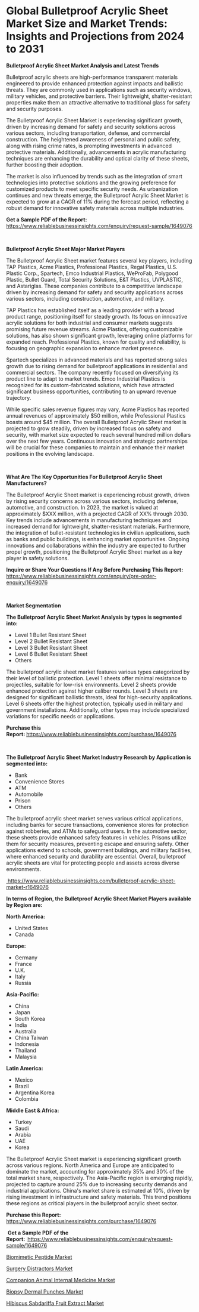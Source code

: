<p><h1>Global Bulletproof Acrylic Sheet Market Size and Market Trends: Insights and Projections from 2024 to 2031</h1></p><p><strong>Bulletproof Acrylic Sheet Market Analysis and Latest Trends</strong></p>
<p><p>Bulletproof acrylic sheets are high-performance transparent materials engineered to provide enhanced protection against impacts and ballistic threats. They are commonly used in applications such as security windows, military vehicles, and protective barriers. Their lightweight, shatter-resistant properties make them an attractive alternative to traditional glass for safety and security purposes.</p><p>The Bulletproof Acrylic Sheet Market is experiencing significant growth, driven by increasing demand for safety and security solutions across various sectors, including transportation, defense, and commercial construction. The heightened awareness of personal and public safety, along with rising crime rates, is prompting investments in advanced protective materials. Additionally, advancements in acrylic manufacturing techniques are enhancing the durability and optical clarity of these sheets, further boosting their adoption.</p><p>The market is also influenced by trends such as the integration of smart technologies into protective solutions and the growing preference for customized products to meet specific security needs. As urbanization continues and new threats emerge, the Bulletproof Acrylic Sheet Market is expected to grow at a CAGR of 11% during the forecast period, reflecting a robust demand for innovative safety materials across multiple industries.</p></p>
<p><strong>Get a Sample PDF of the Report:&nbsp;</strong> <a href="https://www.reliablebusinessinsights.com/enquiry/request-sample/1649076?utm_campaign=57&utm_medium=2&utm_source=Github&utm_content=ia&utm_term=10112024&utm_id=bulletproof-acrylic-sheet">https://www.reliablebusinessinsights.com/enquiry/request-sample/1649076</a></p>
<p>&nbsp;</p>
<p><strong>Bulletproof Acrylic Sheet Major Market Players</strong></p>
<p><p>The Bulletproof Acrylic Sheet market features several key players, including TAP Plastics, Acme Plastics, Professional Plastics, Regal Plastics, U.S. Plastic Corp., Spartech, Emco Industrial Plastics, WeProFab, Polygood Plastic, Bullet Guard, Total Security Solutions, E&T Plastics, UVPLASTIC, and Astariglas. These companies contribute to a competitive landscape driven by increasing demand for safety and security applications across various sectors, including construction, automotive, and military.</p><p>TAP Plastics has established itself as a leading provider with a broad product range, positioning itself for steady growth. Its focus on innovative acrylic solutions for both industrial and consumer markets suggests promising future revenue streams. Acme Plastics, offering customizable solutions, has also shown significant growth, leveraging online platforms for expanded reach. Professional Plastics, known for quality and reliability, is focusing on geographic expansion to enhance market presence.</p><p>Spartech specializes in advanced materials and has reported strong sales growth due to rising demand for bulletproof applications in residential and commercial sectors. The company recently focused on diversifying its product line to adapt to market trends. Emco Industrial Plastics is recognized for its custom-fabricated solutions, which have attracted significant business opportunities, contributing to an upward revenue trajectory.</p><p>While specific sales revenue figures may vary, Acme Plastics has reported annual revenues of approximately $50 million, while Professional Plastics boasts around $45 million. The overall Bulletproof Acrylic Sheet market is projected to grow steadily, driven by increased focus on safety and security, with market size expected to reach several hundred million dollars over the next few years. Continuous innovation and strategic partnerships will be crucial for these companies to maintain and enhance their market positions in the evolving landscape.</p></p>
<p>&nbsp;</p>
<p><strong>What Are The Key Opportunities For Bulletproof Acrylic Sheet Manufacturers?</strong></p>
<p><p>The Bulletproof Acrylic Sheet market is experiencing robust growth, driven by rising security concerns across various sectors, including defense, automotive, and construction. In 2023, the market is valued at approximately $XXX million, with a projected CAGR of XX% through 2030. Key trends include advancements in manufacturing techniques and increased demand for lightweight, shatter-resistant materials. Furthermore, the integration of bullet-resistant technologies in civilian applications, such as banks and public buildings, is enhancing market opportunities. Ongoing innovations and collaborations within the industry are expected to further propel growth, positioning the Bulletproof Acrylic Sheet market as a key player in safety solutions.</p></p>
<p><strong>Inquire or Share Your Questions If Any Before Purchasing This Report:</strong> <a href="https://www.reliablebusinessinsights.com/enquiry/pre-order-enquiry/1649076?utm_campaign=57&utm_medium=2&utm_source=Github&utm_content=ia&utm_term=10112024&utm_id=bulletproof-acrylic-sheet">https://www.reliablebusinessinsights.com/enquiry/pre-order-enquiry/1649076</a></p>
<p>&nbsp;</p>
<p><strong>Market Segmentation</strong></p>
<p><strong>The Bulletproof Acrylic Sheet Market Analysis by types is segmented into:</strong></p>
<p><ul><li>Level 1 Bullet Resistant Sheet</li><li>Level 2 Bullet Resistant Sheet</li><li>Level 3 Bullet Resistant Sheet</li><li>Level 6 Bullet Resistant Sheet</li><li>Others</li></ul></p>
<p><p>The bulletproof acrylic sheet market features various types categorized by their level of ballistic protection. Level 1 sheets offer minimal resistance to projectiles, suitable for low-risk environments. Level 2 sheets provide enhanced protection against higher caliber rounds. Level 3 sheets are designed for significant ballistic threats, ideal for high-security applications. Level 6 sheets offer the highest protection, typically used in military and government installations. Additionally, other types may include specialized variations for specific needs or applications.</p></p>
<p><strong>Purchase this Report:&nbsp;</strong><a href="https://www.reliablebusinessinsights.com/purchase/1649076?utm_campaign=57&utm_medium=2&utm_source=Github&utm_content=ia&utm_term=10112024&utm_id=bulletproof-acrylic-sheet">https://www.reliablebusinessinsights.com/purchase/1649076</a></p>
<p>&nbsp;</p>
<p><strong>The Bulletproof Acrylic Sheet Market Industry Research by Application is segmented into:</strong></p>
<p><ul><li>Bank</li><li>Convenience Stores</li><li>ATM</li><li>Automobile</li><li>Prison</li><li>Others</li></ul></p>
<p><p>The bulletproof acrylic sheet market serves various critical applications, including banks for secure transactions, convenience stores for protection against robberies, and ATMs to safeguard users. In the automotive sector, these sheets provide enhanced safety features in vehicles. Prisons utilize them for security measures, preventing escape and ensuring safety. Other applications extend to schools, government buildings, and military facilities, where enhanced security and durability are essential. Overall, bulletproof acrylic sheets are vital for protecting people and assets across diverse environments.</p></p>
<p><a href="https://www.reliablebusinessinsights.com/bulletproof-acrylic-sheet-market-r1649076?utm_campaign=57&utm_medium=2&utm_source=Github&utm_content=ia&utm_term=10112024&utm_id=bulletproof-acrylic-sheet">&nbsp;https://www.reliablebusinessinsights.com/bulletproof-acrylic-sheet-market-r1649076</a></p>
<p><strong>In terms of Region, the Bulletproof Acrylic Sheet Market Players available by Region are:</strong></p>
<p>
    <p> <strong> North America: </strong>
        <ul>
            <li>United States</li>
            <li>Canada</li>
        </ul>
        </p> 
    <p> <strong> Europe: </strong>
        <ul>
            <li>Germany</li>
            <li>France</li>
            <li>U.K.</li>
            <li>Italy</li>
            <li>Russia</li>
        </ul>
        </p> 
    <p> <strong> Asia-Pacific: </strong>
        <ul>
            <li>China</li>
            <li>Japan</li>
            <li>South Korea</li>
            <li>India</li>
            <li>Australia</li>
            <li>China Taiwan</li>
            <li>Indonesia</li>
            <li>Thailand</li>
            <li>Malaysia</li>
        </ul>
        </p> 
    <p> <strong> Latin America: </strong>
        <ul>
            <li>Mexico</li>
            <li>Brazil</li>
            <li>Argentina Korea</li>
            <li>Colombia</li>
        </ul>
        </p> 
    <p> <strong> Middle East & Africa: </strong>
        <ul>
            <li>Turkey</li>
            <li>Saudi</li>
            <li>Arabia</li>
            <li>UAE</li>
            <li>Korea</li>
        </ul>
    </p>
    </p>
<p><p>The Bulletproof Acrylic Sheet market is experiencing significant growth across various regions. North America and Europe are anticipated to dominate the market, accounting for approximately 35% and 30% of the total market share, respectively. The Asia-Pacific region is emerging rapidly, projected to capture around 25% due to increasing security demands and industrial applications. China's market share is estimated at 10%, driven by rising investment in infrastructure and safety materials. This trend positions these regions as critical players in the bulletproof acrylic sheet sector.</p></p>
<p><strong>Purchase this Report: </strong><a href="https://www.reliablebusinessinsights.com/purchase/1649076?utm_campaign=57&utm_medium=2&utm_source=Github&utm_content=ia&utm_term=10112024&utm_id=bulletproof-acrylic-sheet">https://www.reliablebusinessinsights.com/purchase/1649076</a></p>
<p>&nbsp;<strong>Get a Sample PDF of the Report:&nbsp;&nbsp;</strong><a href="https://www.reliablebusinessinsights.com/enquiry/request-sample/1649076?utm_campaign=57&utm_medium=2&utm_source=Github&utm_content=ia&utm_term=10112024&utm_id=bulletproof-acrylic-sheet">https://www.reliablebusinessinsights.com/enquiry/request-sample/1649076</a></p>
<p><strong></strong></p>
<p><p><a href="https://github.com/hentonwytandusyl0/Market-Research-Report-List-1/blob/main/biomimetic-peptide-market.md?utm_campaign=57&utm_medium=2&utm_source=Github&utm_content=ia&utm_term=10112024&utm_id=bulletproof-acrylic-sheet">Biomimetic Peptide Market</a></p><p><a href="https://issuu.com/reportprime-2/docs/surgery-distractors-market-size-203_f654a34604b377?utm_campaign=57&utm_medium=2&utm_source=Github&utm_content=ia&utm_term=10112024&utm_id=bulletproof-acrylic-sheet">Surgery Distractors Market</a></p><p><a href="https://www.linkedin.com/pulse/top-trends-transforming-companion-animal-internal-medicine-hzqbf?utm_campaign=57&utm_medium=2&utm_source=Github&utm_content=ia&utm_term=10112024&utm_id=bulletproof-acrylic-sheet">Companion Animal Internal Medicine Market</a></p><p><a href="https://issuu.com/reportprime-2/docs/biopsy-dermal-punches-market-size-2_98ce0c099b212b?utm_campaign=57&utm_medium=2&utm_source=Github&utm_content=ia&utm_term=10112024&utm_id=bulletproof-acrylic-sheet">Biopsy Dermal Punches Market</a></p><p><a href="https://github.com/fratgqppizur/Market-Research-Report-List-1/blob/main/hibiscus-sabdariffa-fruit-extract-market.md?utm_campaign=57&utm_medium=2&utm_source=Github&utm_content=ia&utm_term=10112024&utm_id=bulletproof-acrylic-sheet">Hibiscus Sabdariffa Fruit Extract Market</a></p></p>